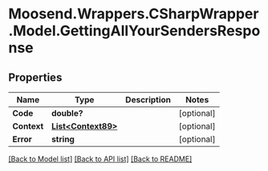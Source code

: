 # Moosend.Wrappers.CSharpWrapper.Model.GettingAllYourSendersResponse
## Properties

Name | Type | Description | Notes
------------ | ------------- | ------------- | -------------
**Code** | **double?** |  | [optional] 
**Context** | [**List&lt;Context89&gt;**](Context89.md) |  | [optional] 
**Error** | **string** |  | [optional] 

[[Back to Model list]](../README.md#documentation-for-models) [[Back to API list]](../README.md#documentation-for-api-endpoints) [[Back to README]](../README.md)

